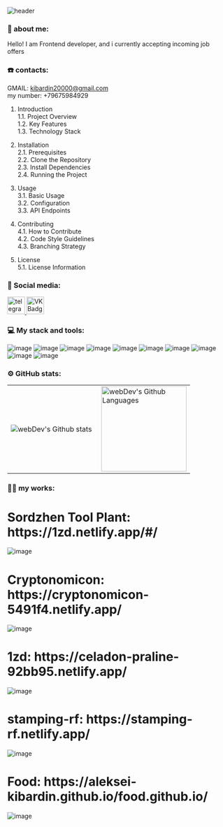 ![header](https://capsule-render.vercel.app/api?height=200&type=waving&desc=Frontend%20Developer&text=Aleksei-Kibardin%20&animation=scaleIn&fontSize=50&fontAlign=73&fontAlignY=40&descSize=20&descAlignY=15&descAlign=59&color=gradient1&fontColor=fff)
### 👨‍ about me:

Hello! I am Frontend developer, and i currently accepting incoming job offers

### ☎️ contacts:
GMAIL: kibardin20000@gmail.com <br>
my number: +79675984929

1. Introduction<br/>
   1.1. Project Overview<br/>
   1.2. Key Features<br/>
   1.3. Technology Stack<br/>

2. Installation<br/>
   2.1. Prerequisites<br/>
   2.2. Clone the Repository<br/>
   2.3. Install Dependencies<br/>
   2.4. Running the Project<br/>

3. Usage<br/>
   3.1. Basic Usage<br/>
   3.2. Configuration<br/>
   3.3. API Endpoints<br/>

4. Contributing<br/>
   4.1. How to Contribute<br/>
   4.2. Code Style Guidelines<br/>
   4.3. Branching Strategy<br/>

5. License<br/>
   5.1. License Information<br/>


### 🤝 Social media:

  <div id="badges">
    <a href="https://t.me/SPB_Alexey_Kibardin" target="_blank">
      <img src="https://cdn-icons-png.flaticon.com/512/2111/2111646.png" width="40" height="40" alt="telegram group" />
    </a>
    <a href="https://vk.com/d251484603" target="_blank">
      <img src="https://cdn-icons-png.flaticon.com/512/145/145813.png" width="40" height="40" alt="VK Badge"/>
    </a>
  </div>

### 💻 My stack and tools:
![image](https://user-images.githubusercontent.com/96148536/217519723-24b093b5-0cf1-45b8-9f8a-d960759391ee.png)
![image](https://user-images.githubusercontent.com/96148536/217520995-5fb8df1d-fd3a-4ae1-97fc-f99836dfd3ac.png)
![image](https://user-images.githubusercontent.com/96148536/217519762-40b2d26b-48bc-42c0-9e8d-ee6ed573167d.png)
![image](https://user-images.githubusercontent.com/96148536/217521109-98c899d1-8d9f-47c5-b495-e9b8d9b2aac5.png)
![image](https://user-images.githubusercontent.com/96148536/217520124-1f544191-dd28-460e-ac57-698b73cb4cfd.png)
![image](https://user-images.githubusercontent.com/96148536/217520341-e085f8b2-333a-44c0-8f41-b5684560dd3a.png)
![image](https://user-images.githubusercontent.com/96148536/217520398-3854333a-6390-487a-9ed7-0191f1c95bf1.png)
![image](https://user-images.githubusercontent.com/96148536/217520476-1e733e98-d3c7-457f-b284-30b8af5dbb12.png)
![image](https://user-images.githubusercontent.com/96148536/217521306-3806adfc-262b-4b81-a61d-37f3e7829c84.png)
![image](https://user-images.githubusercontent.com/96148536/217521420-eb71556b-713d-4268-bd7f-815f72ca4aea.png)




### ⚙️ GitHub stats:
<table>
  <tr>
    <td>
      <img align="left" src="http://github-readme-streak-stats.herokuapp.com?user=Aleksei-Kibardin&theme=dark&background=000000" alt="webDev's Github stats" />
    </td>
    <td>
      <img height="195px" align="right" alt="webDev's Github Languages" src="https://github-readme-stats-sigma-five.vercel.app/api/top-langs/?username=Aleksei-Kibardin&layout=compact&theme=vision-friendly-dark" />
    </td>
  </tr>
</table>

### 👨‍💻 my works:

<h1>Sordzhen Tool Plant: https://1zd.netlify.app/#/ </h1>

![image](https://github.com/Aleksei-Kibardin/Aleksei-Kibardin/assets/96148536/622b37f0-2303-4de7-b493-eddd6acaf3a5)

<h1>Cryptonomicon: https://cryptonomicon-5491f4.netlify.app/ </h1>

![image](https://user-images.githubusercontent.com/96148536/217032135-75704c8d-8544-4feb-87be-90caed3f413f.png)

<h1>1zd: https://celadon-praline-92bb95.netlify.app/ </h1>

![image](https://github.com/Aleksei-Kibardin/Aleksei-Kibardin/assets/96148536/fddd6659-a739-4533-8839-e3eb7762075a)

<h1>stamping-rf: https://stamping-rf.netlify.app/ </h1>

![image](https://github.com/Aleksei-Kibardin/Aleksei-Kibardin/assets/96148536/873141d3-481d-466c-978e-65aed522855f)

<h1>Food: https://aleksei-kibardin.github.io/food.github.io/ </h1> 

![image](https://user-images.githubusercontent.com/96148536/217031744-5ad6f3c4-2039-497e-a879-d132718affed.png)

